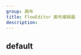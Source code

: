 ```yaml
---
group: 画布
title: FlowEditor 画布编辑器
description:
---
```


## default

<code src="./demos/index.tsx"></code>
